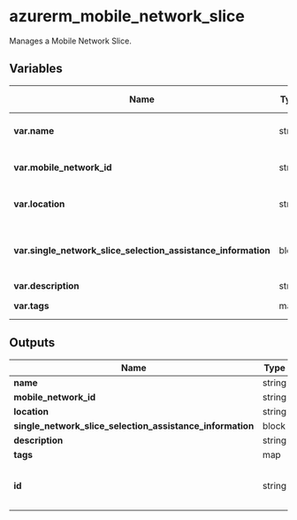 # azurerm_mobile_network_slice

Manages a Mobile Network Slice.

## Variables

| Name | Type | Required? | Default  | possible values | Description |
| ---- | ---- | --------- | -------- | ----------- | ----------- |
| **var.name** | string | True | -  |  -  | Specifies the name which should be used for this Mobile Network Slice. Changing this forces a new Mobile Network Slice to be created. | 
| **var.mobile_network_id** | string | True | -  |  -  | The ID of Mobile Network which the Mobile Network Slice belongs to. Changing this forces a new Mobile Network Slice to be created. | 
| **var.location** | string | True | -  |  -  | Specifies the Azure Region where the Mobile Network Slice should exist. Changing this forces a new Mobile Network Slice to be created. | 
| **var.single_network_slice_selection_assistance_information** | block | True | -  |  -  | A `single_network_slice_selection_assistance_information` block. Single-network slice selection assistance information (S-NSSAI). Unique at the scope of a mobile network. | 
| **var.description** | string | False | -  |  -  | A description for this Mobile Network Slice. | 
| **var.tags** | map | False | -  |  -  | A mapping of tags which should be assigned to the Mobile Network Slice. | 



## Outputs

| Name | Type | Description |
| ---- | ---- | --------- | 
| **name** | string  | - | 
| **mobile_network_id** | string  | - | 
| **location** | string  | - | 
| **single_network_slice_selection_assistance_information** | block  | - | 
| **description** | string  | - | 
| **tags** | map  | - | 
| **id** | string  | The ID of the Mobile Network Slice. | 